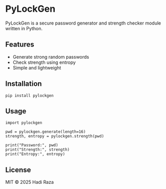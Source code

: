 # PyLockGen

PyLockGen is a secure password generator and strength checker module written in Python.

## Features

- Generate strong random passwords
- Check strength using entropy
- Simple and lightweight

## Installation

```
pip install pylockgen
```

## Usage 

```
import pylockgen

pwd = pylockgen.generate(length=16)
strength, entropy = pylockgen.strength(pwd)

print("Password:", pwd)
print("Strength:", strength)
print("Entropy:", entropy)

```

## License

MIT © 2025 Hadi Raza